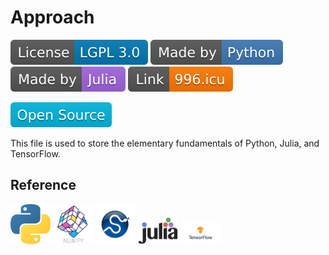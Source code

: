 # Approach

[![LGPL 3.0 License](https://github.com/ConAntares/About/blob/master/Attachments/LicenseLGPL3.0.svg)](https://www.gnu.org/licenses/lgpl-3.0)
[![Made by Python](https://github.com/ConAntares/About/blob/master/Attachments/MadebyPython.svg)](https://www.python.org/)
[![Made by Julia](https://github.com/ConAntares/About/blob/master/Attachments/MadebyJulia.svg)](https://julialang.org/)
[![Anti 996](https://github.com/ConAntares/About/blob/master/Attachments/LinkNPL.svg)](https://996.icu)

![Open Source](https://github.com/ConAntares/About/blob/master/Attachments/OpenSource.svg)

This file is used to store the elementary fundamentals of Python, Julia, and TensorFlow.

## Reference

[<img src="Logo/Python.png" width="64">](https://docs.python.org/3/)
[<img src="Logo/Numpy.png" width="64">](https://docs.scipy.org/doc/numpy/)
[<img src="Logo/Scipy.png" width="64">](https://docs.scipy.org/doc/scipy/)
[<img src="Logo/Julia.png" width="64">](https://docs.julialang.org/en/v1/)
[<img src="Logo/TensorFlow.png" width="64">](https://www.tensorflow.org/tutorials/)